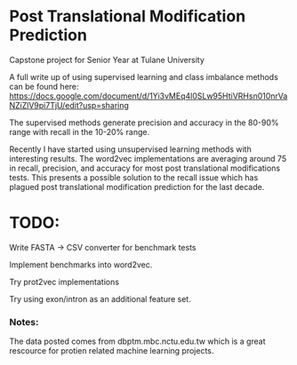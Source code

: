 # Post Translational Modification Prediction 
Capstone project for Senior Year at Tulane University 

A full write up of using supervised learning and class imbalance methods can be found here: https://docs.google.com/document/d/1Yi3vMEq4l0SLw95HtiVRHsn010nrVaNZiZlV9pi7TjU/edit?usp=sharing 


The supervised methods generate precision and accuracy in the 80-90% range with recall in the 10-20% range.

Recently I have started using unsupervised learning methods with interesting results. The word2vec implementations are averaging around 75 in recall, precision, and accuracy for most post translational modifications tests. This presents a possible solution to the recall issue which has plagued post translational modification prediction for the last decade. 


# TODO:
Write FASTA -> CSV converter for benchmark tests

Implement benchmarks into word2vec.

Try prot2vec implementations

Try using exon/intron as an additional feature set.


### Notes:
The data posted comes from dbptm.mbc.nctu.edu.tw which is a great rescource for protien related machine learning projects.
